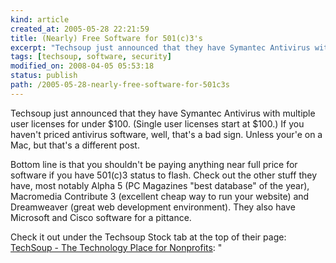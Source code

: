 ```yaml
--- 
kind: article
created_at: 2005-05-28 22:21:59
title: (Nearly) Free Software for 501(c)3's
excerpt: "Techsoup just announced that they have Symantec Antivirus with multiple user licenses for under $100."
tags: [techsoup, software, security]
modified_on: 2008-04-05 05:53:18
status: publish 
path: /2005-05-28-nearly-free-software-for-501c3s
---
```


Techsoup just announced that they have Symantec Antivirus with multiple user licenses for under $100. (Single user licenses start at $100.) If you haven't priced antivirus software, well, that's a bad sign. Unless your'e on a Mac, but that's a different post. 

Bottom line is that you shouldn't be paying anything near full price for software if you have 501(c)3 status to flash. Check out the other stuff they have, most notably Alpha 5 (PC Magazines "best database" of the year), Macromedia Contribute 3 (excellent cheap way to run your website) and Dreamweaver (great web development environment). They also have Microsoft and Cisco software for a pittance. 

Check it out under the Techsoup Stock tab at the top of their page:
<a href="http://www.techsoup.org/index.cfm?cg=header_tss&amp;sg=home">TechSoup - The Technology Place for Nonprofits</a>: " <div style="clear:both; padding-bottom: 0.25em;"></div>